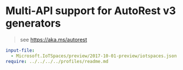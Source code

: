 # Multi-API support for AutoRest v3 generators

> see https://aka.ms/autorest

``` yaml $(enable-multi-api)
input-file:
  - Microsoft.IoTSpaces/preview/2017-10-01-preview/iotspaces.json
require: ../../../../profiles/readme.md
```
